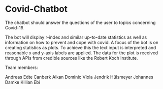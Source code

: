 # Covid-Chatbot
The chatbot should answer the questions of the user to topics concerning Covid-19.

The bot will display r-index and similar up-to-date statistics as well as information on how to prevent and cope with covid. A focus of the bot is on creating statistics as plots. To achieve this the text input is interpreted and reasonable x and y-axis labels are applied. The data for the plot is received through APIs from credible sources like the Robert Koch Institute.

Team members:

Andreas Edte
Canberk Alkan
Dominic Viola
Jendrik Hülsmeyer
Johannes Damke
Killian Ebi
